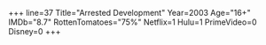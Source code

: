 +++
line=37
Title="Arrested Development"
Year=2003
Age="16+"
IMDb="8.7"
RottenTomatoes="75%"
Netflix=1
Hulu=1
PrimeVideo=0
Disney=0
+++

